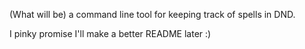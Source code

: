 (What will be) a command line tool for keeping track of spells in DND.

I pinky promise I'll make a better README later :)
